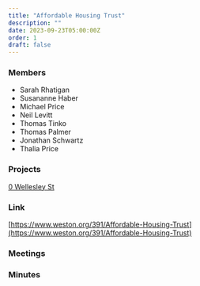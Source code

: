 ```yaml
---
title: "Affordable Housing Trust"
description: ""
date: 2023-09-23T05:00:00Z
order: 1
draft: false
---
```

### Members
- Sarah Rhatigan 
- Susananne Haber 
- Michael Price
- Neil Levitt
- Thomas Tinko
- Thomas Palmer
- Jonathan Schwartz
- Thalia Price
### Projects
[0 Wellesley St](../projects/project-0-wellesley)
### Link
[https://www.weston.org/391/Affordable-Housing-Trust](https://www.weston.org/391/Affordable-Housing-Trust)
### Meetings
### Minutes
